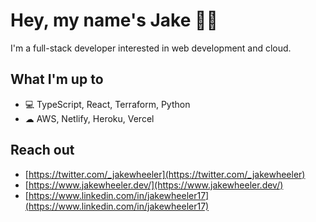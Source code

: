 # Hey, my name's Jake 👋🏻

I'm a full-stack developer interested in web development and cloud.

## What I'm up to

- 💻 TypeScript, React, Terraform, Python
- ☁ AWS, Netlify, Heroku, Vercel

## Reach out

- [https://twitter.com/_jakewheeler](https://twitter.com/_jakewheeler)
- [https://www.jakewheeler.dev/](https://www.jakewheeler.dev/)
- [https://www.linkedin.com/in/jakewheeler17](https://www.linkedin.com/in/jakewheeler17)
